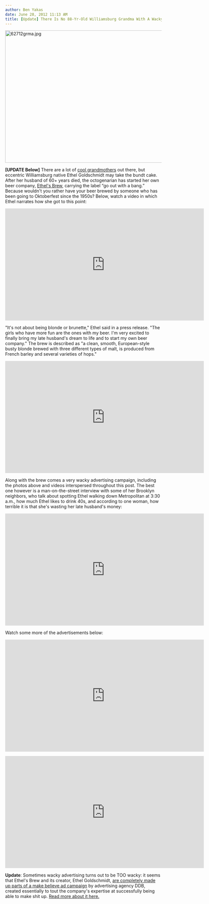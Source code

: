 ```yaml
---
author: Ben Yakas
date: June 28, 2012 11:13 AM
title: [Update] There Is No 88-Yr-Old Williamsburg Grandma With A Wacky Beer Company
---
```


<p><span class="mt-enclosure mt-enclosure-image" style="display: inline;"> <img alt="62712grma.jpg" src="https://web.archive.org/web/20130704082238im_/http://gothamist.com/attachments/byakas/62712grma.jpg" width="640" height="425" class="image-none"> </span></p>

<p><strong>[UPDATE Below]</strong> There are a lot of <a href="https://web.archive.org/web/20130704082238/http://www.coolgrandma.com/">cool grandmothers</a> out there, but eccentric Williamsburg native Ethel Goldschmidt may take the bundt cake. After her husband of 60+ years died, the octogenarian has started her own beer company, <a href="https://web.archive.org/web/20130704082238/http://ethelsbrew.com/">Ethel&apos;s Brew</a>, carrying the label &#x201C;go out with a bang.&#x201D; Because wouldn&apos;t you rather have your beer brewed by someone who has been going to Oktoberfest since the 1950s? Below, watch a video in which Ethel narrates how she got to this point:</p>

<p><iframe width="640" height="360" src="https://web.archive.org/web/20130704082238if_/http://www.youtube.com/embed/v44G6EdpTps" frameborder="0" allowfullscreen></iframe></p>

<p>&quot;It&apos;s not about being blonde or brunette,&quot; Ethel said in a press release. &quot;The girls who have more fun are the ones with my beer. I&apos;m very excited to finally bring my late husband&apos;s dream to life and to start my own beer company.&quot; The brew is described as &quot;a clean, smooth, European-style busty blonde brewed with three different types of malt, is produced from French barley and several varieties of hops.&quot; </p>

<p><iframe width="640" height="360" src="https://web.archive.org/web/20130704082238if_/http://www.youtube.com/embed/IwLR5XqH-54" frameborder="0" allowfullscreen></iframe></p>

<p>Along with the brew comes a very wacky advertising campaign, including the photos above and videos interspersed throughout this post. The best one however is a man-on-the-street interview with some of her Brooklyn neighbors, who talk about spotting Ethel walking down Metropolitan at 3:30 a.m., how much Ethel likes to drink 40s, and according to one woman, how terrible it is that she&apos;s wasting her late husband&apos;s money:</p>

<p><iframe width="640" height="360" src="https://web.archive.org/web/20130704082238if_/http://www.youtube.com/embed/POY8VLK9M64" frameborder="0" allowfullscreen></iframe></p>

<p>Watch some more of the advertisements below:</p>

<p><iframe width="640" height="360" src="https://web.archive.org/web/20130704082238if_/http://www.youtube.com/embed/1fEt1AaDrnY" frameborder="0" allowfullscreen></iframe></p>

<p><iframe width="640" height="360" src="https://web.archive.org/web/20130704082238if_/http://www.youtube.com/embed/ixvd8CyPQqo" frameborder="0" allowfullscreen></iframe></p>

<p><strong>Update</strong>: Sometimes wacky advertising turns out to be TOO wacky: it seems that Ethel&apos;s Brew and its creator, Ethel Goldschmidt, <a href="https://web.archive.org/web/20130704082238/http://www.prnewswire.com/news-releases/ddb-claims-enigmatic-ethels-brew-beer-launch-160672875.html">are completely made up parts of a make believe ad campaign</a> by advertising agency DDB, created essentially to tout the company&apos;s expertise at successfully being able to make shit up. <a href="https://web.archive.org/web/20130704082238/http://gothamist.com/2012/06/28/ethels_brew_is_a_big_fat_lie_ethel.php">Read more about it here.</a></p>